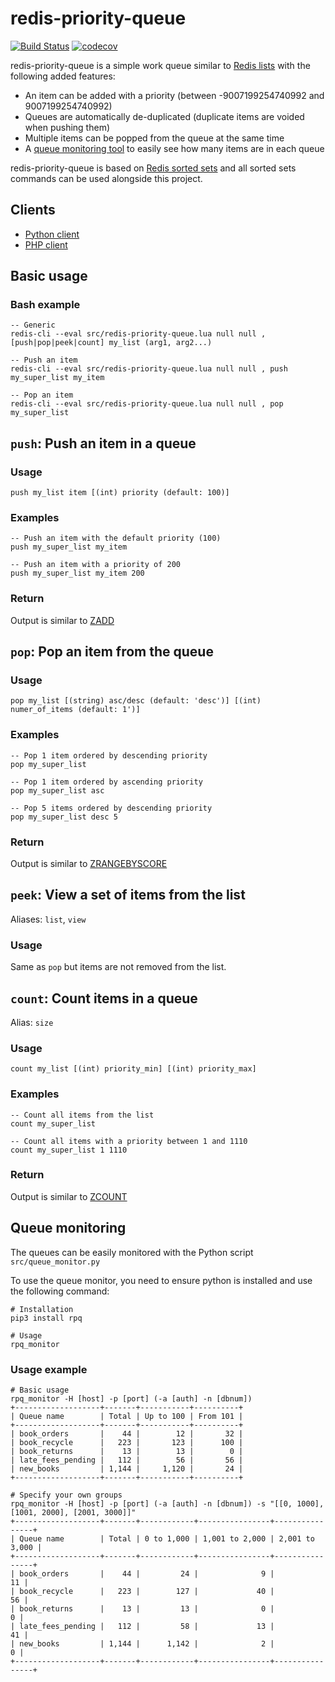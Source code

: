 # redis-priority-queue

[![Build Status](https://travis-ci.org/gabfl/redis-priority-queue.svg?branch=master)](https://travis-ci.org/gabfl/redis-priority-queue)
[![codecov](https://codecov.io/gh/gabfl/redis-priority-queue/branch/master/graph/badge.svg)](https://codecov.io/gh/gabfl/redis-priority-queue)

redis-priority-queue is a simple work queue similar to [Redis lists](https://redis.io/commands#list) with the following added features:

 - An item can be added with a priority (between -9007199254740992 and 9007199254740992)
 - Queues are automatically de-duplicated (duplicate items are voided when pushing them)
 - Multiple items can be popped from the queue at the same time
 - A [queue monitoring tool](#queue-monitoring) to easily see how many items are in each queue

redis-priority-queue is based on [Redis sorted sets](https://redis.io/commands#sorted_set) and all sorted sets commands can be used alongside this project.

## Clients

 - [Python client](clients/python/)
 - [PHP client](clients/php/)

## Basic usage

### Bash example

```
-- Generic
redis-cli --eval src/redis-priority-queue.lua null null , [push|pop|peek|count] my_list (arg1, arg2...)

-- Push an item
redis-cli --eval src/redis-priority-queue.lua null null , push my_super_list my_item

-- Pop an item
redis-cli --eval src/redis-priority-queue.lua null null , pop my_super_list
```

## `push`: Push an item in a queue

### Usage
`push my_list item [(int) priority (default: 100)]`

### Examples

```
-- Push an item with the default priority (100)
push my_super_list my_item

-- Push an item with a priority of 200
push my_super_list my_item 200
```

### Return

Output is similar to [ZADD](https://redis.io/commands/zadd)

## `pop`: Pop an item from the queue

### Usage
`pop my_list [(string) asc/desc (default: 'desc')] [(int) numer_of_items (default: 1')]`

### Examples

```
-- Pop 1 item ordered by descending priority
pop my_super_list

-- Pop 1 item ordered by ascending priority
pop my_super_list asc

-- Pop 5 items ordered by descending priority
pop my_super_list desc 5
```

### Return

Output is similar to [ZRANGEBYSCORE](https://redis.io/commands/zrangebyscore)

## `peek`: View a set of items from the list
Aliases: `list`, `view`

### Usage

Same as `pop` but items are not removed from the list.

## `count`: Count items in a queue

Alias: `size`

### Usage

`count my_list [(int) priority_min] [(int) priority_max]`

### Examples

```
-- Count all items from the list
count my_super_list

-- Count all items with a priority between 1 and 1110
count my_super_list 1 1110
```

### Return

Output is similar to [ZCOUNT](https://redis.io/commands/zcount)

## Queue monitoring

The queues can be easily monitored with the Python script `src/queue_monitor.py`

To use the queue monitor, you need to ensure python is installed and use the following command:
```
# Installation
pip3 install rpq

# Usage
rpq_monitor
```

### Usage example

```
# Basic usage
rpq_monitor -H [host] -p [port] (-a [auth] -n [dbnum])
+-------------------+-------+-----------+----------+
| Queue name        | Total | Up to 100 | From 101 |
+-------------------+-------+-----------+----------+
| book_orders       |    44 |        12 |       32 |
| book_recycle      |   223 |       123 |      100 |
| book_returns      |    13 |        13 |        0 |
| late_fees_pending |   112 |        56 |       56 |
| new_books         | 1,144 |     1,120 |       24 |
+-------------------+-------+-----------+----------+

# Specify your own groups
rpq_monitor -H [host] -p [port] (-a [auth] -n [dbnum]) -s "[[0, 1000], [1001, 2000], [2001, 3000]]"
+-------------------+-------+------------+----------------+----------------+
| Queue name        | Total | 0 to 1,000 | 1,001 to 2,000 | 2,001 to 3,000 |
+-------------------+-------+------------+----------------+----------------+
| book_orders       |    44 |         24 |              9 |             11 |
| book_recycle      |   223 |        127 |             40 |             56 |
| book_returns      |    13 |         13 |              0 |              0 |
| late_fees_pending |   112 |         58 |             13 |             41 |
| new_books         | 1,144 |      1,142 |              2 |              0 |
+-------------------+-------+------------+----------------+----------------+
```
